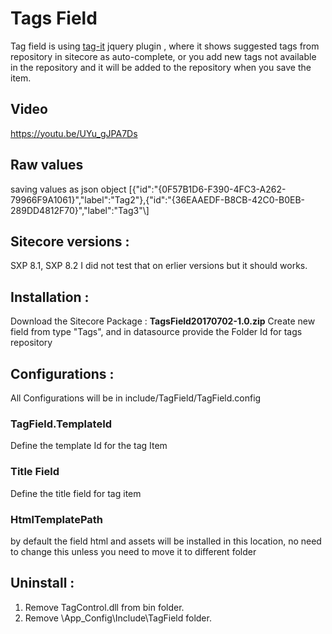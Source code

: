 # Tags Field
Tag field is using <a target='blank' href="https://github.com/aehlke/tag-it">tag-it</a> jquery plugin , where it shows suggested tags from repository in sitecore as auto-complete, or you add new tags not available in the repository and it will be added to the repository when you save the item.

<h2>Video</h2>
<a href="https://youtu.be/UYu_gJPA7Ds">https://youtu.be/UYu_gJPA7Ds</a>

<h2>Raw values</h2>
saving values as json object 
[{"id":"{0F57B1D6-F390-4FC3-A262-79966F9A1061}","label":"Tag2"},{"id":"{36EAAEDF-B8CB-42C0-B0EB-289DD4812F70}","label":"Tag3"\]

<h2> Sitecore versions :</h2>
SXP 8.1, SXP 8.2 I did not test that on erlier versions but it should works.

<h2> Installation :</h2>

Download the Sitecore Package : <b>TagsField20170702-1.0.zip</b>
Create new field from type "Tags", and in datasource provide the Folder Id for tags repository


<h2> Configurations : </h2>

All Configurations will be in include/TagField/TagField.config

<h3> TagField.TemplateId </h3>

Define the template Id for the tag Item

<setting name="TagField.TemplateId" value="{5AC7DEB1-15A5-46E1-B2E7-FC9C8DADEBFD}" />

<h3> Title Field </h3>

Define the title field for tag item
<setting name="TagField.TitleField" value="Title" />
      
<h3> HtmlTemplatePath </h3>
by default the field html and assets will be installed in this location, no need to change this unless you need to move it to different folder
<setting name="TagField.HTMLTemplatePath" value="sitecore\\shell\\Controls\\tag field\\template.html" />

<h2> Uninstall : </h2>

1) Remove TagControl.dll from bin folder.
2) Remove \App_Config\Include\TagField folder.
